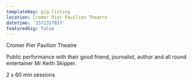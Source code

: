 ```yaml
---
templateKey: gig-listing
location: Cromer Pier Pavilion Theatre
datetime: '1571337017'
featuredGig: false
---
```

Cromer Pier Pavilion Theatre

Public performance with their good friend, journalist, author and all round entertainer Mr Keith Skipper.

2 x 60 min sessions
